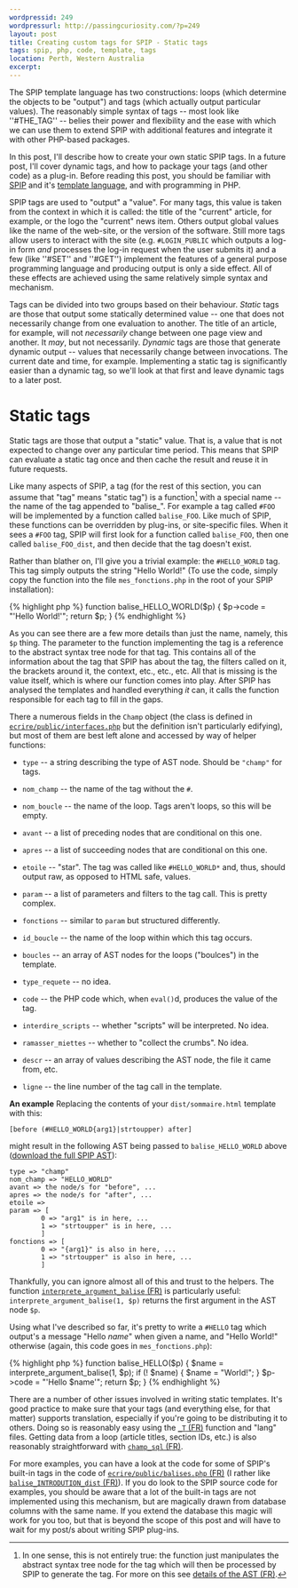 ```yaml
---
wordpressid: 249
wordpressurl: http://passingcuriosity.com/?p=249
layout: post
title: Creating custom tags for SPIP - Static tags
tags: spip, php, code, template, tags
location: Perth, Western Australia
excerpt: 
---
```


The SPIP template language has two constructions: loops (which determine the
objects to be "output") and tags (which actually output particular values).
The reasonably simple syntax of tags -- most look like ''#THE_TAG'' -- belies
their power and flexibility and the ease with which we can use them to extend
SPIP with additional features and integrate it with other PHP-based packages.

In this post, I'll describe how to create your own static SPIP tags. In a
future post, I'll cover dynamic tags, and how to package your tags (and other
code) as a plug-in. Before reading this post, you should be familiar with
[SPIP](http://www.spip.net/) and it's [template
language](/2008/spip-template-languag/), and with programming in PHP.


SPIP tags are used to "output" a "value". For many tags, this value is taken
from the context in which it is called: the title of the "current" article,
for example, or the logo the "current" news item. Others output global values
like the name of the web-site, or the version of the software. Still more tags
allow users to interact with the site (e.g. `#LOGIN_PUBLIC` which outputs a
log-in form *and* processes the log-in request when the user submits it) and a
few (like ''#SET'' and ''#GET'') implement the features of a general purpose
programming language and producing output is only a side effect. All of these
effects are achieved using the same relatively simple syntax and mechanism.

Tags can be divided into two groups based on their behaviour. *Static* tags
are those that output some statically determined value -- one that does not
necessarily change from one evaluation to another. The title of an article,
for example, will not *necessarily* change between one page view and another.
It *may*, but not necessarily. *Dynamic* tags are those that generate dynamic
output -- values that necessarily change between invocations. The current date
and time, for example. Implementing a static tag is significantly easier than
a dynamic tag, so we'll look at that first and leave dynamic tags to a later
post.

# Static tags

Static tags are those that output a "static" value. That is, a value that is
not expected to change over any particular time period. This means that SPIP
can evaluate a static tag once and then cache the result and reuse it in
future requests.

Like many aspects of SPIP, a tag (for the rest of this section, you can assume
that "tag" means "static tag") is a function[^1] with a special name -- the
name of the tag appended to "balise_". For example a tag called `#FOO` will be
implemented by a function called `balise_FOO`. Like much of SPIP, these
functions can be overridden by plug-ins, or site-specific files. When it sees
a `#FOO` tag, SPIP will first look for a function called `balise_FOO`, then
one called `balise_FOO_dist`, and then decide that the tag doesn't exist.

[^1]: In one sense, this is not entirely true: the function just manipulates
the abstract syntax tree node for the tag which will then be processed by SPIP
to generate the tag. For more on this see [details of the AST
(FR)](http://doc.spip.org/@details-sur-l-AST "dÈtails sur líAST").

Rather than blather on, I'll give you a trivial example: the `#HELLO_WORLD`
tag. This tag simply outputs the string "Hello World!" (To use the code,
simply copy the function into the file `mes_fonctions.php` in the root of your
SPIP installation):

{% highlight php %}
function balise_HELLO_WORLD($p) {
    $p->code = "'Hello World!'";
    return $p;
}
{% endhighlight %}

As you can see there are a few more details than just the name, namely, this
`$p` thing. The parameter to the function implementing the tag is a reference
to the abstract syntax tree node for that tag. This contains all of the
information about the tag that SPIP has about the tag, the filters called on
it, the brackets around it, the context, etc., etc., etc. All that is missing
is the value itself, which is where our function comes into play. After SPIP
has analysed the templates and handled everything *it* can, it calls the
function responsible for each tag to fill in the gaps.

There a numerous fields in the `Champ` object (the class is defined in
[`ecrire/public/interfaces.php`](http://trac.rezo.net/trac/spip/browser/spip/ecrire/public/interfaces.php)
but the definition isn't particularly edifying), but most of them are best
left alone and accessed by way of helper functions:

- `type` -- a string describing the type of AST node. Should be `"champ"` for
  tags.

- `nom_champ` -- the name of the tag without the `#`.

- `nom_boucle` -- the name of the loop. Tags aren't loops, so this will be
  empty.

- `avant` -- a list of preceding nodes that are conditional on this one.

- `apres` -- a list of succeeding nodes that are conditional on this one.

- `etoile` -- "star". The tag was called like ``#HELLO_WORLD*`` and, thus,
  should output raw, as opposed to HTML safe, values.

- `param` -- a list of parameters and filters to the tag call. This is pretty
  complex.

- `fonctions` -- similar to `param` but structured differently.

- `id_boucle` -- the name of the loop within which this tag occurs.

- `boucles` -- an array of AST nodes for the loops ("boulces") in the
  template.

- `type_requete` -- no idea.

- `code` -- the PHP code which, when `eval()`d, produces the value of the tag.

- `interdire_scripts` -- whether "scripts" will be interpreted. No idea.

- `ramasser_miettes` -- whether to "collect the crumbs". No idea.

- `descr` -- an array of values describing the AST node, the file it came
  from, etc.

- `ligne` -- the line number of the tag call in the template.

**An example** Replacing the contents of your `dist/sommaire.html` template
with this:

    [before (#HELLO_WORLD{arg1}|strtoupper) after]

might result in the following AST being passed to `balise_HELLO_WORLD` above
([download the full SPIP AST](/files/files/2008/11/spip-ast-example.txt)):

    type => "champ"
    nom_champ => "HELLO_WORLD"
    avant => the node/s for "before", ...
    apres => the node/s for "after", ...
    etoile => 
    param => [
            0 => "arg1" is in here, ...
            1 => "strtoupper" is in here, ...
            ]
    fonctions => [
            0 => "{arg1}" is also in here, ...
            1 => "strtoupper" is also in here, ...
            ]

Thankfully, you can ignore almost all of this and trust to the helpers. The
function [`interprete_argument_balise`
(FR)](http://doc.spip.org/@interprete_argument_balise "fonction
interprete_argument_balise") is particularly useful:
`interprete_argument_balise(1, $p)` returns the first argument in the AST node
`$p`.

Using what I've described so far, it's pretty to write a `#HELLO` tag which
output's a message "Hello *name*" when given a name, and "Hello World!"
otherwise (again, this code goes in `mes_fonctions.php`):

{% highlight php %}
function balise_HELLO($p) {
    $name = interprete_argument_balise(1, $p);
    if (! $name) {
        $name = "World!";
    }
    $p->code = "'Hello $name'";
    return $p;
}
{% endhighlight %}

There are a number of other issues involved in writing static templates. It's
good practice to make sure that your tags (and everything else, for that
matter) supports translation, especially if you're going to be distributing it
to others. Doing so is reasonably easy using the [`_T`
(FR)](http://doc.spip.org/@Les-chaines-de-langue "Les chaines de langue")
function and "lang" files. Getting data from a loop (article titles, section
IDs, etc.) is also reasonably straightforward with [`champ_sql`
(FR)](http://doc.spip.org/@champ_sql).

For more examples, you can have a look at the code for some of SPIP's built-in
tags in the code of [`ecrire/public/balises.php`
(FR)](http://doc.spip.org/balises-php) (I rather like
[`balise_INTRODUTION_dist`
(FR)](http://doc.spip.org/@balise_INTRODUCTION_dist)). If you do look to the
SPIP source code for examples, you should be aware that a lot of the built-in
tags are not implemented using this mechanism, but are magically drawn from
database columns with the same name. If you extend the database this magic
will work for you too, but that is beyond the scope of this post and will have
to wait for my post/s about writing SPIP plug-ins.
